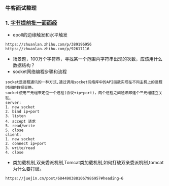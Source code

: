 ### 牛客面试整理

### 1. [字节提前批一面面经](https://www.nowcoder.com/discuss/tiny/684660?channel=666&source_id=feed_index_nctrack&fromIframe=true)

+ epoll的边缘触发和水平触发

```
https://zhuanlan.zhihu.com/p/389196956
https://zhuanlan.zhihu.com/p/92617116
```

+  场景题，100万个字符串，寻找某一个范围内字符串出现的次数，应该用什么数据结构？
+  socket网络编程步骤和流程

```
socket是进程通讯的一种方式,通过调用socket网络库中的API函数实现在不同主机上的进程时间的数据交换。
socket使用三元组来定位一个进程(协议+ip+port)，两个进程之间通讯即连个三元组建立关联。
server:
1. new socket
2. bind ip+port
3. listen
4. accept 请求
5. read/write
5. close
client:
1. new socket
2. connect ip+port
3. write/read
4. close
```

+ 类加载机制,双亲委派机制,Tomcat类加载机制,如何打破双亲委派机制,tomcat为什么要打破。

```
https://juejin.cn/post/6844903881067986957#heading-6
```

